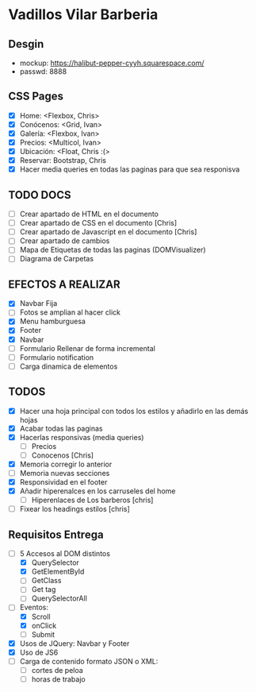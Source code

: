 # Vadillos Vilar Barberia

## Desgin

-   mockup: https://halibut-pepper-cyyh.squarespace.com/
-   passwd: 8888

## CSS Pages

-   [x] Home: <Flexbox, Chris>
-   [x] Conócenos: <Grid, Ivan>
-   [x] Galería: <Flexbox, Ivan>
-   [x] Precios: <Multicol, Ivan>
-   [x] Ubicación: <Float, Chris :(>
-   [x] Reservar: Bootstrap, Chris
-   [x] Hacer media queries en todas las paginas para que sea responisva

## TODO DOCS

-   [ ] Crear apartado de HTML en el documento
-   [ ] Crear apartado de CSS en el documento [Chris]
-   [ ] Crear apartado de Javascript en el documento [Chris]
-   [ ] Crear apartado de cambios
-   [ ] Mapa de Etiquetas de todas las paginas (DOMVisualizer)
-   [ ] Diagrama de Carpetas

## EFECTOS A REALIZAR

-   [x] Navbar Fija
-   [ ] Fotos se amplian al hacer click
-   [x] Menu hamburguesa
-   [x] Footer
-   [x] Navbar
-   [ ] Formulario Rellenar de forma incremental
-   [ ] Formulario notification
-   [ ] Carga dinamica de elementos

## TODOS

-   [x] Hacer una hoja principal con todos los estilos y añadirlo en las demás hojas
-   [x] Acabar todas las paginas
-   [x] Hacerlas responsivas (media queries)
    -   [ ] Precios
    -   [ ] Conocenos [Chris]
-   [x] Memoria corregir lo anterior
-   [ ] Memoria nuevas secciones
-   [x] Responsividad en el footer
-   [x] Añadir hiperenalces en los carruseles del home
    -   [ ] Hiperenlaces de Los barberos [chris]
-   [ ] Fixear los headings estilos [chris]

## Requisitos Entrega

-   [ ] 5 Accesos al DOM distintos
    -   [x] QuerySelector
    -   [x] GetElementById
    -   [ ] GetClass
    -   [ ] Get tag
    -   [ ] QuerySelectorAll
-   [ ] Eventos:
    -   [x] Scroll
    -   [x] onClick
    -   [ ] Submit
-   [x] Usos de JQuery: Navbar y Footer
-   [x] Uso de JS6
-   [ ] Carga de contenido formato JSON o XML:
    -   [ ] cortes de peloa
    -   [ ] horas de trabajo
